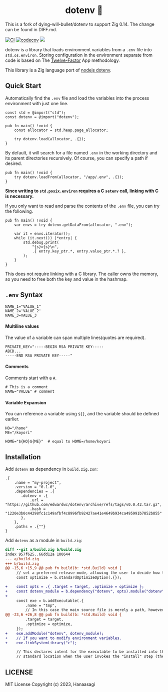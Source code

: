 <h1 align="center"> dotenv 🌴 </h1>

This is a fork of dying-will-bullet/dotenv to support Zig 0.14. The change can be found in DIFF.md.

[![CI](https://github.com/dying-will-bullet/dotenv/actions/workflows/ci.yaml/badge.svg)](https://github.com/dying-will-bullet/dotenv/actions/workflows/ci.yaml)
[![codecov](https://codecov.io/gh/dying-will-bullet/dotenv/branch/master/graph/badge.svg?token=D8DHON0VE5)](https://codecov.io/gh/dying-will-bullet/dotenv)
![](https://img.shields.io/badge/language-zig-%23ec915c)

dotenv is a library that loads environment variables from a `.env` file into `std.os.environ`.
Storing configuration in the environment separate from code is based on The
[Twelve-Factor](http://12factor.net/config) App methodology.

This library is a Zig language port of [nodejs dotenv](https://github.com/motdotla/dotenv).

## Quick Start

Automatically find the `.env` file and load the variables into the process environment with just one line.

```zig
const std = @import("std");
const dotenv = @import("dotenv");

pub fn main() !void {
    const allocator = std.heap.page_allocator;

    try dotenv.load(allocator, .{});
}
```

By default, it will search for a file named `.env` in the working directory and its parent directories recursively.
Of course, you can specify a path if desired.

```zig
pub fn main() !void {
    try dotenv.loadFrom(allocator, "/app/.env", .{});
}
```

**Since writing to `std.posix.environ` requires a C `setenv` call, linking with C is necessary.**

If you only want to read and parse the contents of the `.env` file, you can try the following.

```zig
pub fn main() !void {
    var envs = try dotenv.getDataFrom(allocator, ".env");

    var it = envs.iterator();
    while (it.next()) |*entry| {
        std.debug.print(
            "{s}={s}\n",
            .{ entry.key_ptr.*, entry.value_ptr.*.? },
        );
    }
}
```

This does not require linking with a C library.
The caller owns the memory, so you need to free both the key and value in the hashmap.

## `.env` Syntax

```
NAME_1="VALUE_1"
NAME_2='VALUE_2'
NAME_3=VALUE_3
```

#### Multiline values

The value of a variable can span multiple lines(quotes are required).

```
PRIVATE_KEY="-----BEGIN RSA PRIVATE KEY-----
ABCD...
-----END RSA PRIVATE KEY-----"
```

#### Comments

Comments start with a `#`.

```
# This is a comment
NAME="VALUE" # comment
```

#### Variable Expansion

You can reference a variable using `${}`, and the variable should be defined earlier.

```
HO="/home"
ME="/koyori"

HOME="${HO}${ME}"  # equal to HOME=/home/koyori
```

## Installation

Add `dotenv` as dependency in `build.zig.zon`:

```
.{
    .name = "my-project",
    .version = "0.1.0",
    .dependencies = .{
       .dotenv = .{
           .url = "https://github.com/edwardwc/dotenv/archive/refs/tags/v0.0.42.tar.gz",
           .hash = "1220e3b0c44298fc1c149afbf4c8996fb92427ae41e4649b934ca495991b7852b855"
       },
    },
    .paths = .{""}
}
```

Add `dotenv` as a module in `build.zig`:

```diff
diff --git a/build.zig b/build.zig
index 957f625..66dd12a 100644
--- a/build.zig
+++ b/build.zig
@@ -15,6 +15,9 @@ pub fn build(b: *std.Build) void {
     // set a preferred release mode, allowing the user to decide how to optimize.
     const optimize = b.standardOptimizeOption(.{});

+    const opts = .{ .target = target, .optimize = optimize };
+    const dotenv_module = b.dependency("dotenv", opts).module("dotenv");
+
     const exe = b.addExecutable(.{
         .name = "tmp",
         // In this case the main source file is merely a path, however, in more
@@ -23,6 +26,8 @@ pub fn build(b: *std.Build) void {
         .target = target,
         .optimize = optimize,
     });
+    exe.addModule("dotenv", dotenv_module);
+    // If you want to modify environment variables.
+    exe.linkSystemLibrary("c");

     // This declares intent for the executable to be installed into the
     // standard location when the user invokes the "install" step (the default
```

## LICENSE

MIT License Copyright (c) 2023, Hanaasagi
